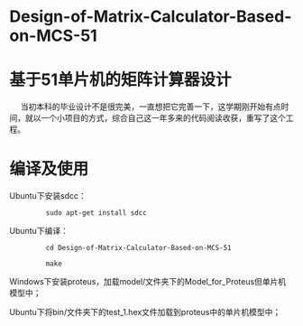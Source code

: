 # Design-of-Matrix-Calculator-Based-on-MCS-51
# 基于51单片机的矩阵计算器设计
      当初本科的毕业设计不是很完美，一直想把它完善一下，这学期刚开始有点时间，就以一个小项目的方式，综合自己这一年多来的代码阅读收获，重写了这个工程。
# 编译及使用
Ubuntu下安装sdcc：

             sudo apt-get install sdcc

Ubuntu下编译：
             
             cd Design-of-Matrix-Calculator-Based-on-MCS-51

             make

Windows下安装proteus，加载model/文件夹下的Model_for_Proteus但单片机模型中；

Ubuntu下将bin/文件夹下的test_1.hex文件加载到proteus中的单片机模型中；

